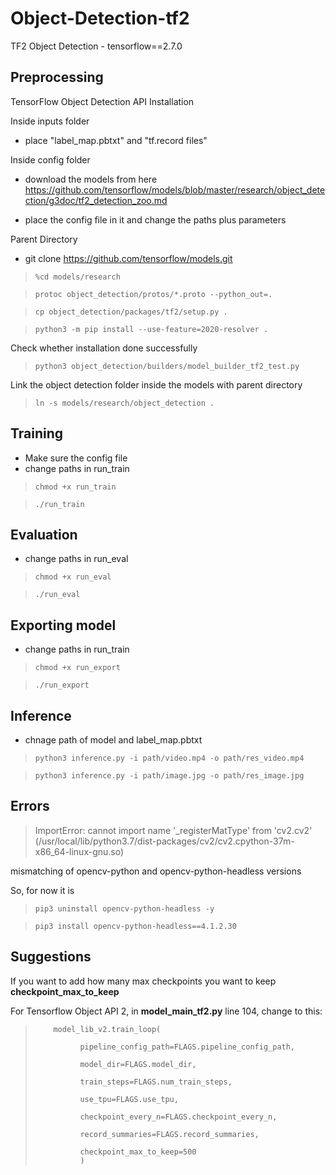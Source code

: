 # Object-Detection-tf2

TF2 Object Detection - tensorflow==2.7.0

## Preprocessing

TensorFlow Object Detection API Installation

Inside inputs folder

* place "label_map.pbtxt" and "tf.record files"

Inside config folder

* download the models from here https://github.com/tensorflow/models/blob/master/research/object_detection/g3doc/tf2_detection_zoo.md

* place the config file in it and change the paths plus parameters

Parent Directory

* git clone https://github.com/tensorflow/models.git

> `%cd models/research`

> `protoc object_detection/protos/*.proto --python_out=.`

> `cp object_detection/packages/tf2/setup.py .`

> `python3 -m pip install --use-feature=2020-resolver .`

Check whether installation done successfully

> `python3 object_detection/builders/model_builder_tf2_test.py`

Link the object detection folder inside the models with parent directory

> `ln -s models/research/object_detection .`

## Training

* Make sure the config file
* change paths in run_train

> `chmod +x run_train`

> `./run_train`

## Evaluation

* change paths in run_eval

> `chmod +x run_eval`

> `./run_eval`

## Exporting model

* change paths in run_train

> `chmod +x run_export`

> `./run_export`

## Inference

* chnage path of model and label_map.pbtxt

> `python3 inference.py -i path/video.mp4 -o path/res_video.mp4`

> `python3 inference.py -i path/image.jpg -o path/res_image.jpg`

## Errors

> ImportError: cannot import name '_registerMatType' from 'cv2.cv2' (/usr/local/lib/python3.7/dist-packages/cv2/cv2.cpython-37m-x86_64-linux-gnu.so)

mismatching of opencv-python and opencv-python-headless versions

So, for now it is

> `pip3 uninstall opencv-python-headless -y`

> `pip3 install opencv-python-headless==4.1.2.30`

## Suggestions

If you want to add how many max checkpoints you want to keep **checkpoint_max_to_keep** 

For Tensorflow Object API 2, in **model_main_tf2.py** line 104, change to this:

>         model_lib_v2.train_loop(
>
>               pipeline_config_path=FLAGS.pipeline_config_path,
>          
>               model_dir=FLAGS.model_dir,
>          
>               train_steps=FLAGS.num_train_steps,
>         
>               use_tpu=FLAGS.use_tpu,
>         
>               checkpoint_every_n=FLAGS.checkpoint_every_n,
>         
>               record_summaries=FLAGS.record_summaries,
>         
>               checkpoint_max_to_keep=500
>               )
